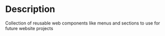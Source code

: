 # Description
Collection of reusable web components like menus and sections to use for future website projects

